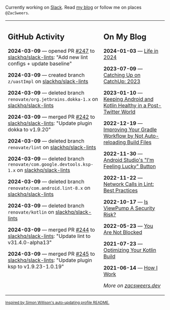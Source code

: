 Currently working on [Slack](https://slack.com/). Read [my blog](https://zacsweers.dev/) or follow me on places `@ZacSweers`.

<table><tr><td valign="top" width="60%">

## GitHub Activity
<!-- githubActivity starts -->
**2024-03-09** — opened PR [#247](https://github.com/slackhq/slack-lints/pull/247) to [slackhq/slack-lints](https://github.com/slackhq/slack-lints): "Add new lint configs + update baseline"

**2024-03-09** — created branch `z/uastImpl` on [slackhq/slack-lints](https://github.com/slackhq/slack-lints)

**2024-03-09** — deleted branch `renovate/org.jetbrains.dokka-1.x` on [slackhq/slack-lints](https://github.com/slackhq/slack-lints)

**2024-03-09** — merged PR [#242](https://github.com/slackhq/slack-lints/pull/242) to [slackhq/slack-lints](https://github.com/slackhq/slack-lints): "Update plugin dokka to v1.9.20"

**2024-03-09** — deleted branch `renovate/lint` on [slackhq/slack-lints](https://github.com/slackhq/slack-lints)

**2024-03-09** — deleted branch `renovate/com.google.devtools.ksp-1.x` on [slackhq/slack-lints](https://github.com/slackhq/slack-lints)

**2024-03-09** — deleted branch `renovate/com.android.lint-8.x` on [slackhq/slack-lints](https://github.com/slackhq/slack-lints)

**2024-03-09** — deleted branch `renovate/kotlin` on [slackhq/slack-lints](https://github.com/slackhq/slack-lints)

**2024-03-09** — merged PR [#244](https://github.com/slackhq/slack-lints/pull/244) to [slackhq/slack-lints](https://github.com/slackhq/slack-lints): "Update lint to v31.4.0-alpha13"

**2024-03-09** — merged PR [#245](https://github.com/slackhq/slack-lints/pull/245) to [slackhq/slack-lints](https://github.com/slackhq/slack-lints): "Update plugin ksp to v1.9.23-1.0.19"
<!-- githubActivity ends -->
</td><td valign="top" width="40%">

## On My Blog
<!-- blog starts -->
**2024-01-03** — [Life in 2024](https://www.zacsweers.dev/life-in-2024/)

**2023-07-09** — [Catching Up on CatchUp: 2023](https://www.zacsweers.dev/catching-up-on-catchup-2023/)

**2023-01-10** — [Keeping Android and Kotlin Healthy in a Post-Twitter World](https://www.zacsweers.dev/keeping-android-healthy/)

**2022-12-19** — [Improving Your Gradle Workflow by Not Auto-reloading Build Files](https://www.zacsweers.dev/improving-your-workflow-by-not-auto-reloading-build-files/)

**2022-11-30** — [Android Studio's "I'm Feeling Lucky" Button](https://www.zacsweers.dev/android-studios-im-feeling-lucky-button/)

**2022-11-22** — [Network Calls in Lint: Best Practices](https://www.zacsweers.dev/network-calls-in-lint-best-practices/)

**2022-10-17** — [Is ViewPump A Security Risk?](https://www.zacsweers.dev/is-viewpump-a-security-risk/)

**2022-05-23** — [You Are Not Blocked](https://www.zacsweers.dev/you-are-not-blocked/)

**2021-07-23** — [Optimizing Your Kotlin Build](https://www.zacsweers.dev/optimizing-your-kotlin-build/)

**2021-06-14** — [How I Work](https://www.zacsweers.dev/how-i-work/)
<!-- blog ends -->
_More on [zacsweers.dev](https://zacsweers.dev/)_
</td></tr></table>

<sub><a href="https://simonwillison.net/2020/Jul/10/self-updating-profile-readme/">Inspired by Simon Willison's auto-updating profile README.</a></sub>